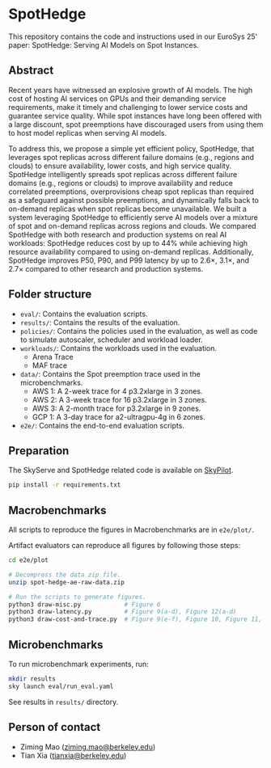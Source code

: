 # SpotHedge

This repository contains the code and instructions used in our EuroSys 25' paper: SpotHedge: Serving AI Models on Spot Instances.

## Abstract

Recent years have witnessed an explosive growth of AI models. The high cost of hosting AI services on GPUs and their demanding service requirements, make it timely and challenging to lower service costs and guarantee service quality. While spot instances have long been offered with a large discount, spot preemptions have discouraged users from using them to host model replicas when serving AI models.

To address this, we propose a simple yet efficient policy, SpotHedge, that leverages spot replicas across different failure domains (e.g., regions and clouds) to ensure availability, lower costs, and high service quality. SpotHedge intelligently spreads spot replicas across different failure domains (e.g., regions or clouds) to improve availability and reduce correlated preemptions, overprovisions cheap spot replicas than required as a safeguard against possible preemptions, and dynamically falls back to on-demand replicas when spot replicas become unavailable. We built a system leveraging SpotHedge to efficiently serve AI models over a mixture of spot and on-demand replicas across regions and clouds. We compared SpotHedge with both research and production systems on real AI workloads: SpotHedge reduces cost by up to 44% while achieving high resource availability compared to using on-demand replicas. Additionally, SpotHedge improves P50, P90, and P99 latency by up to 2.6×, 3.1×, and 2.7× compared to other research and production systems.

## Folder structure

- `eval/`: Contains the evaluation scripts.
- `results/`: Contains the results of the evaluation.
- `policies/`: Contains the policies used in the evaluation, as well as code to simulate autoscaler, scheduler and workload loader.
- `workloads/`: Contains the workloads used in the evaluation.
  - Arena Trace
  - MAF trace
- `data/`: Contains the Spot preemption trace used in the microbenchmarks.
  - AWS 1: A 2-week trace for 4 p3.2xlarge in 3 zones.
  - AWS 2: A 3-week trace for 16 p3.2xlarge in 3 zones.
  - AWS 3: A 2-month trace for p3.2xlarge in 9 zones.
  - GCP 1: A 3-day trace for a2-ultragpu-4g in 6 zones.
- `e2e/`: Contains the end-to-end evaluation scripts.

## Preparation

The SkyServe and SpotHedge related code is available on [SkyPilot](https://github.com/skypilot-org/skypilot/tree/spot-hedge-new).

```bash
pip install -r requirements.txt
```

## Macrobenchmarks

All scripts to reproduce the figures in Macrobenchmarks are in `e2e/plot/`.

Artifact evaluators can reproduce all figures by following those steps:

```bash
cd e2e/plot

# Decompress the data zip file.
unzip spot-hedge-ae-raw-data.zip

# Run the scripts to generate figures.
python3 draw-misc.py            # Figure 6
python3 draw-latency.py         # Figure 9(a-d), Figure 12(a-d)
python3 draw-cost-and-trace.py  # Figure 9(e-f), Figure 10, Figure 11, Figure 12(e-f)
```

## Microbenchmarks

To run microbenchmark experiments, run:

```bash
mkdir results
sky launch eval/run_eval.yaml
```

See results in `results/` directory.

## Person of contact

- Ziming Mao (ziming.mao@berkeley.edu)
- Tian Xia (tianxia@berkeley.edu)